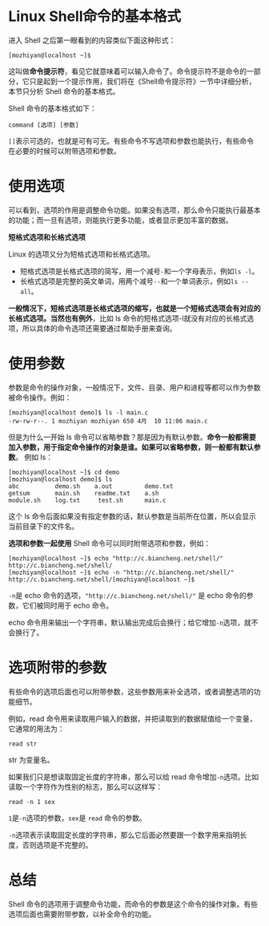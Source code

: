 # Linux Shell命令的基本格式

进入 Shell 之后第一眼看到的内容类似下面这种形式：
```shell
[mozhiyan@localhost ~]$
```
这叫做**命令提示符**，看见它就意味着可以输入命令了。命令提示符不是命令的一部分，它只是起到一个提示作用，我们将在《Shell命令提示符》一节中详细分析，本节只分析 Shell 命令的基本格式。

Shell 命令的基本格式如下：
```shell
command [选项] [参数]
```

`[]`表示可选的，也就是可有可无。有些命令不写选项和参数也能执行，有些命令在必要的时候可以附带选项和参数。

# 使用选项
可以看到，选项的作用是调整命令功能。如果没有选项，那么命令只能执行最基本的功能；而一旦有选项，则能执行更多功能，或者显示更加丰富的数据。

**短格式选项和长格式选项**

Linux 的选项又分为短格式选项和长格式选项。
+ 短格式选项是长格式选项的简写，用一个减号`-`和一个字母表示，例如`ls -l`。
+ 长格式选项是完整的英文单词，用两个减号`--`和一个单词表示，例如`ls --all`。

**一般情况下，短格式选项是长格式选项的缩写，也就是一个短格式选项会有对应的长格式选项。当然也有例外**，比如 ls 命令的短格式选项-l就没有对应的长格式选项，所以具体的命令选项还需要通过帮助手册来查询。

# 使用参数
参数是命令的操作对象，一般情况下，文件、目录、用户和进程等都可以作为参数被命令操作。例如：
```shell
[mozhiyan@localhost demo]$ ls -l main.c
-rw-rw-r--. 1 mozhiyan mozhiyan 650 4月  10 11:06 main.c
```
但是为什么一开始 ls 命令可以省略参数？那是因为有默认参数。**命令一般都需要加入参数，用于指定命令操作的对象是谁。如果可以省略参数，则一般都有默认参数**。
例如 ls：
```shell
[mozhiyan@localhost ~]$ cd demo
[mozhiyan@localhost demo]$ ls
abc          demo.sh    a.out         demo.txt
getsum       main.sh    readme.txt    a.sh
module.sh    log.txt     test.sh      main.c
```
这个 ls 命令后面如果没有指定参数的话，默认参数是当前所在位置，所以会显示当前目录下的文件名。

**选项和参数一起使用**
Shell 命令可以同时附带选项和参数，例如：
```shell
[mozhiyan@localhost ~]$ echo "http://c.biancheng.net/shell/"
http://c.biancheng.net/shell/
[mozhiyan@localhost ~]$ echo -n "http://c.biancheng.net/shell/"
http://c.biancheng.net/shell/[mozhiyan@localhost ~]$
```
`-n`是 echo 命令的选项，`"http://c.biancheng.net/shell/"` 是 echo 命令的参数，它们被同时用于 echo 命令。

echo 命令用来输出一个字符串，默认输出完成后会换行；给它增加`-n`选项，就不会换行了。

# 选项附带的参数
有些命令的选项后面也可以附带参数，这些参数用来补全选项，或者调整选项的功能细节。

例如，read 命令用来读取用户输入的数据，并把读取到的数据赋值给一个变量，它通常的用法为：
```shell
read str
```
str 为变量名。

如果我们只是想读取固定长度的字符串，那么可以给 read 命令增加`-n`选项。比如读取一个字符作为性别的标志，那么可以这样写：
```shell
read -n 1 sex
```
`1`是`-n`选项的参数，`sex`是 `read` 命令的参数。

`-n`选项表示读取固定长度的字符串，那么它后面必然要跟一个数字用来指明长度，否则选项是不完整的。

# 总结
Shell 命令的选项用于调整命令功能，而命令的参数是这个命令的操作对象。有些选项后面也需要附带参数，以补全命令的功能。

